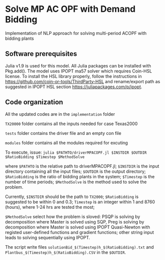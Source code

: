# Solve MP AC OPF with Demand Bidding
Implementation of NLP approach for solving multi-period ACOPF with bidding plants

## Software prerequisites
Julia v1.9 is used for this model. All Julia packages can be installed with Pkg.add(). The model uses IPOPT ma57 solver which requires Coin-HSL license. To install the HSL library properly, follow the instructions in https://github.com/coin-or-tools/ThirdParty-HSL and rename/export path as suggested in IPOPT HSL section https://juliapackages.com/p/ipopt. 

## Code organization 
All the updated codes are in the ``implementation`` folder

``TX20000`` folder contains all the inputs needed for case Texas2000

``tests`` folder contains the driver file and an empty con file

``modules`` folder contains all the modules required for excuting

To execute, issue: 
``julia $PATHTO/driverMPACOPF.jl $INSTDIR $OUTDIR $RatioBidding $Timestep $MethodSolve``

where ``$PATHTO`` is the relative path to driverMPACOPF.jl; ``$INSTDIR`` is the input directory containing all the input files; ``$OUTDIR`` is the output directory; ``$RatioBidding`` is the ratio of bidding plants in the system; ``$Timestep`` is the number of time periods; ``$MethodSolve`` is the method used to solve the problem.

Currently, ``$INSTDIR`` should be the path to ``TX2000``; ``$RatioBidding`` is suggested to be within 0 and 0.3; ``Timestep`` is an integer within 1 and 8760 (hours), where 1-24 hrs are tested the most;  

``$MethodSolve`` select how the problem is sloved: PSQP is solving by decomposition where Master is solved using SQP, Preg is solving by decomposition where Master is solved using IPOPT Quasi-Newton with registed user-defined functions and gradient functions; other string input leads to solving sequentially using IPOPT.

The script write files ``solutionBid_$(Timestep)h_$(RatioBidding).txt`` and ``Plantbus_$(Timestep)h_$(RatioBidding).CSV`` in the ``$OUTDIR``.